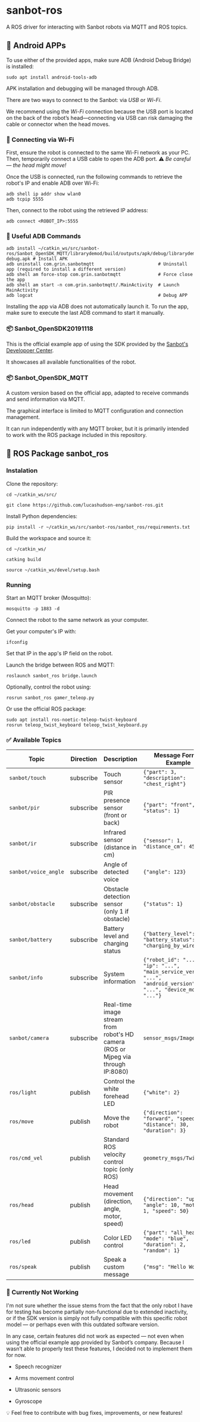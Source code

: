 # sanbot-ros

A ROS driver for interacting with Sanbot robots via MQTT and ROS topics.

## :iphone: Android APPs

To use either of the provided apps, make sure ADB (Android Debug Bridge) is installed:

```
sudo apt install android-tools-adb
```

APK installation and debugging will be managed through ADB.

There are two ways to connect to the Sanbot: via *USB* or *Wi-Fi*. 

We recommend using the *Wi-Fi* connection because the USB port is located on the back of the robot’s head—connecting via USB can risk damaging the cable or connector when the head moves.

### :electric_plug: Connecting via Wi-Fi

First, ensure the robot is connected to the same Wi-Fi network as your PC.  
Then, temporarily connect a USB cable to open the ADB port. :warning: *Be careful — the head might move!*

Once the USB is connected, run the following commands to retrieve the robot's IP and enable ADB over Wi-Fi:

```
adb shell ip addr show wlan0
adb tcpip 5555
```

Then, connect to the robot using the retrieved IP address:

```
adb connect <ROBOT_IP>:5555
```

### :wrench: Useful ADB Commands

```
adb install ~/catkin_ws/src/sanbot-ros/Sanbot_OpenSDK_MQTT/librarydemod/build/outputs/apk/debug/librarydemod-debug.apk # Install APK
adb uninstall com.grin.sanbotmqtt                        # Uninstall app (required to install a different version)
adb shell am force-stop com.grin.sanbotmqtt              # Force close the app
adb shell am start -n com.grin.sanbotmqtt/.MainActivity  # Launch MainActivity
adb logcat                                               # Debug APP
```

Installing the app via ADB does not automatically launch it. To run the app, make sure to execute the last ADB command to start it manually.

### :package: Sanbot_OpenSDK20191118

This is the official example app of using the SDK provided by the [Sanbot's Developoer Center](http://blue.sanbotcloud.com:98/dev/docs/robot.html).

It showcases all available functionalities of the robot.

### :package: Sanbot_OpenSDK_MQTT

A custom version based on the official app, adapted to receive commands and send information via MQTT.

The graphical interface is limited to MQTT configuration and connection management.

It can run independently with any MQTT broker, but it is primarily intended to work with the ROS package included in this repository.

## :robot: ROS Package sanbot_ros

### Instalation

Clone the repository:

```
cd ~/catkin_ws/src/

git clone https://github.com/lucashudson-eng/sanbot-ros.git
```

Install Python dependencies:

```
pip install -r ~/catkin_ws/src/sanbot-ros/sanbot_ros/requirements.txt
```

Build the workspace and source it:

```
cd ~/catkin_ws/

catking build

source ~/catkin_ws/devel/setup.bash
```

### Running

Start an MQTT broker (Mosquitto):

```
mosquitto -p 1883 -d
```

Connect the robot to the same network as your computer.

Get your computer's IP with:

```
ifconfig
```

Set that IP in the app's IP field on the robot.

Launch the bridge between ROS and MQTT:

```
roslaunch sanbot_ros bridge.launch
```

Optionally, control the robot using:

```
rosrun sanbot_ros gamer_teleop.py
```

Or use the official ROS package:

```
sudo apt install ros-noetic-teleop-twist-keyboard
rosrun teleop_twist_keyboard teleop_twist_keyboard.py
```

### :white_check_mark: Available Topics

| **Topic**                          | **Direction** | **Description**                                              | **Message Format Example** |
|-----------------------------------|---------------|--------------------------------------------------------------|-----------------------------|
| `sanbot/touch`                   | subscribe       | Touch sensor                                                | `{"part": 3, "description": "chest_right"}` |
| `sanbot/pir`                     | subscribe       | PIR presence sensor (front or back)                         | `{"part": "front", "status": 1}` |
| `sanbot/ir`                      | subscribe       | Infrared sensor (distance in cm)                            | `{"sensor": 1, "distance_cm": 45}` |
| `sanbot/voice_angle`             | subscribe       | Angle of detected voice                                     | `{"angle": 123}` |
| `sanbot/obstacle`                | subscribe       | Obstacle detection sensor (only 1 if obstacle)                                  | `{"status": 1}` |
| `sanbot/battery`                 | subscribe       | Battery level and charging status                           | `{"battery_level": 82, "battery_status": "charging_by_wire"}` |
| `sanbot/info`                    | subscribe       | System information                                          | `{"robot_id": "...", "ip": "...", "main_service_version": "...", "android_version": "...", "device_model": "..."}` |
| `sanbot/camera`                  | subscribe       | Real-time image stream from robot's HD camera (ROS or Mjpeg via through IP:8080) | `sensor_msgs/Image` |
| `ros/light`                      | publish         | Control the white forehead LED                              | `{"white": 2}` |
| `ros/move`                       | publish         | Move the robot                                              | `{"direction": "forward", "speed": 6, "distance": 30, "duration": 3}` |
| `ros/cmd_vel`                    | publish         | Standard ROS velocity control topic (only ROS)              | `geometry_msgs/Twist` |
| `ros/head`                       | publish         | Head movement (direction, angle, motor, speed)              | `{"direction": "up", "angle": 10, "motor": 1, "speed": 50}` |
| `ros/led`                        | publish         | Color LED control                                           | `{"part": "all_head", "mode": "blue", "duration": 2, "random": 1}` |
| `ros/speak`                      | publish         | Speak a custom message                                      | `{"msg": "Hello World"}` |

### :no_entry_sign: Currently Not Working

I'm not sure whether the issue stems from the fact that the only robot I have for testing has become partially non-functional due to extended inactivity, or if the SDK version is simply not fully compatible with this specific robot model — or perhaps even with this outdated software version. 

In any case, certain features did not work as expected — not even when using the official example app provided by Sanbot’s company. Because I wasn’t able to properly test these features, I decided not to implement them for now.

- Speech recognizer

- Arms movement control

- Ultrasonic sensors

- Gyroscope

:bulb: Feel free to contribute with bug fixes, improvements, or new features!
